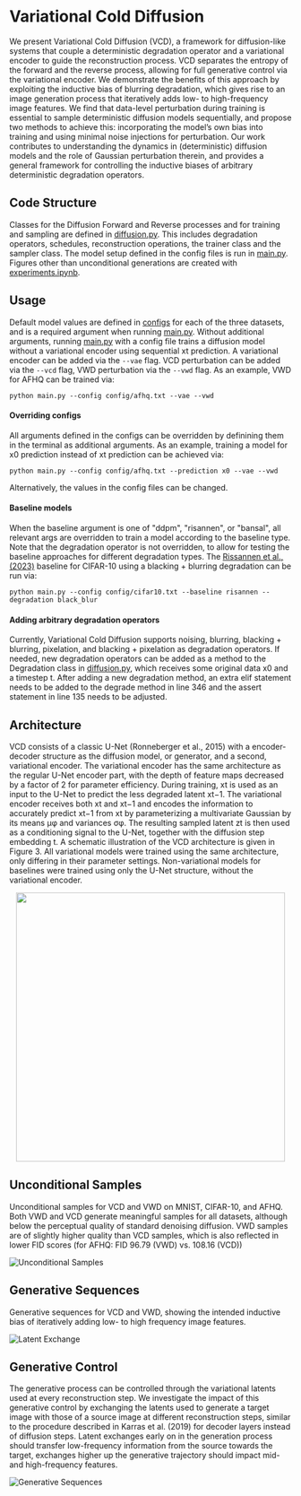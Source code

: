 # Variational Cold Diffusion

We present Variational Cold Diffusion (VCD), a framework for diffusion-like systems that couple a deterministic degradation operator and a variational encoder to guide the reconstruction process. VCD separates the entropy of the forward and the reverse process, allowing for full generative control via the variational encoder. We demonstrate the benefits of this approach by exploiting the inductive bias of blurring degradation, which gives rise to an image generation process that iteratively adds low- to high-frequency image features. We find that data-level perturbation during training is essential to sample deterministic diffusion models sequentially, and propose two methods to achieve this: incorporating the model’s own bias into training and using minimal noise injections for perturbation. Our work contributes to understanding the dynamics in (deterministic) diffusion models and the role of Gaussian perturbation therein, and provides a general framework for controlling the inductive biases of arbitrary deterministic degradation operators.

## Code Structure

Classes for the Diffusion Forward and Reverse processes and for training and sampling are defined in [diffusion.py](/scripts/diffusion.py). This includes degradation operators, schedules, reconstruction operations, the trainer class and the sampler class. The model setup defined in the config files is run in [main.py](/main.py). Figures other than unconditional generations are created with [experiments.ipynb](/experiments.ipynb).

## Usage

Default model values are defined in [configs](/configs/) for each of the three datasets, and is a required argument when running [main.py](/main.py). Without additional arguments, running [main.py](/main.py) with a config file trains a diffusion model without a variational encoder using sequential xt prediction. A variational encoder can be added via the ```--vae``` flag. VCD perturbation can be added via the  ```--vcd``` flag, VWD perturbation via the  ```--vwd``` flag. As an example, VWD for AFHQ can be trained via:

 ```python main.py --config config/afhq.txt --vae --vwd``` 

#### Overriding configs

All arguments defined in the configs can be overridden by definining them in the terminal as additional arguments. As an example, training a model for x0 prediction instead of xt prediction can be achieved via:

 ```python main.py --config config/afhq.txt --prediction x0 --vae --vwd``` 

 Alternatively, the values in the config files can be changed.

#### Baseline models

When the baseline argument is one of "ddpm", "risannen", or "bansal", all relevant args are overridden to train a model according to the baseline type. Note that the degradation operator is not overridden, to allow for testing the baseline approaches for different degradation types. The [Rissannen et al., (2023)](/main.py) baseline for CIFAR-10 using a blacking + blurring degradation can be run via: 

 ```python main.py --config config/cifar10.txt --baseline risannen --degradation black_blur``` 

#### Adding arbitrary degradation operators

Currently, Variational Cold Diffusion supports noising, blurring, blacking + blurring, pixelation, and blacking + pixelation as degradation operators. If needed, new degradation operators can be added as a method to the Degradation class in [diffusion.py](/scripts/diffusion.py), which receives some original data x0 and a timestep t. After adding a new degradation method, an extra elif statement needs to be added to the degrade method in line 346 and the assert statement in line 135 needs to be adjusted. 


## Architecture

VCD consists of a classic U-Net (Ronneberger et al., 2015) with a encoder-decoder structure as the diffusion model, or generator, and a second, variational encoder. The variational encoder has the same architecture as the regular U-Net encoder part, with the depth of feature maps decreased by a factor of 2 for parameter efficiency. During training, xt is used as an input to the U-Net to predict the less degraded latent xt−1. The variational encoder receives both xt and xt−1 and encodes the information to accurately predict xt−1 from xt by parameterizing a multivariate Gaussian by its means μφ and variances σφ. The resulting sampled latent zt is then used as a conditioning signal to the U-Net, together with the diffusion step embedding t. A schematic illustration of the VCD architecture is given in Figure 3. All variational models were trained using the same architecture, only differing in their parameter settings. Non-variational models for baselines were trained using only the U-Net structure, without the variational encoder.

<p align="center">
  <img src="figures/architecture.png" width="480"\>
</p>

## Unconditional Samples

Unconditional samples for VCD and VWD on MNIST, CIFAR-10, and AFHQ. Both VWD and VCD generate meaningful samples for all datasets, although below the perceptual quality of standard denoising diffusion. VWD samples are of slightly higher quality than VCD samples, which is also reflected in lower FID scores (for AFHQ: FID 96.79 (VWD) vs. 108.16 (VCD)) 

![Unconditional Samples](figures/unconditional.png "Unconditional Samples")


## Generative Sequences 

Generative sequences for VCD and VWD, showing the intended inductive bias of iteratively adding low- to high frequency image features.

![Latent Exchange](figures/sequences.png "Latent Exchange")

## Generative Control

The generative process can be controlled through the variational latents used at every reconstruction step. We investigate the impact of this generative control by exchanging the latents used to generate a target image with those of a source image at different reconstruction steps, similar to the procedure described in Karras et al. (2019) for decoder layers instead of diffusion steps. Latent exchanges early on in the generation process should transfer low-frequency information from the source towards the target, exchanges higher up the generative trajectory should impact mid- and high-frequency features.

![Generative Sequences](figures/exchange.png "Generative Sequences")


